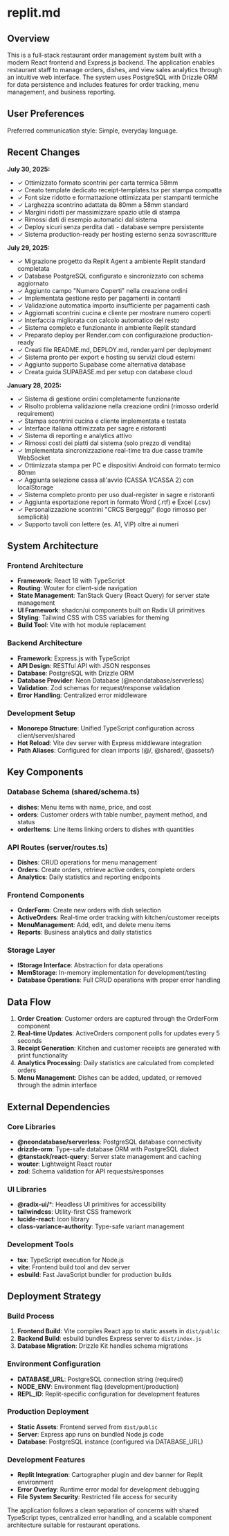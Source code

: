 # replit.md

## Overview

This is a full-stack restaurant order management system built with a modern React frontend and Express.js backend. The application enables restaurant staff to manage orders, dishes, and view sales analytics through an intuitive web interface. The system uses PostgreSQL with Drizzle ORM for data persistence and includes features for order tracking, menu management, and business reporting.

## User Preferences

Preferred communication style: Simple, everyday language.

## Recent Changes

**July 30, 2025:**
- ✓ Ottimizzato formato scontrini per carta termica 58mm
- ✓ Creato template dedicato receipt-templates.tsx per stampa compatta
- ✓ Font size ridotto e formattazione ottimizzata per stampanti termiche
- ✓ Larghezza scontrino adattata da 80mm a 58mm standard
- ✓ Margini ridotti per massimizzare spazio utile di stampa
- ✓ Rimossi dati di esempio automatici dal sistema
- ✓ Deploy sicuri senza perdita dati - database sempre persistente
- ✓ Sistema production-ready per hosting esterno senza sovrascritture

**July 29, 2025:**
- ✓ Migrazione progetto da Replit Agent a ambiente Replit standard completata
- ✓ Database PostgreSQL configurato e sincronizzato con schema aggiornato
- ✓ Aggiunto campo "Numero Coperti" nella creazione ordini
- ✓ Implementata gestione resto per pagamenti in contanti
- ✓ Validazione automatica importo insufficiente per pagamenti cash
- ✓ Aggiornati scontrini cucina e cliente per mostrare numero coperti
- ✓ Interfaccia migliorata con calcolo automatico del resto
- ✓ Sistema completo e funzionante in ambiente Replit standard
- ✓ Preparato deploy per Render.com con configurazione production-ready
- ✓ Creati file README.md, DEPLOY.md, render.yaml per deployment
- ✓ Sistema pronto per export e hosting su servizi cloud esterni
- ✓ Aggiunto supporto Supabase come alternativa database
- ✓ Creata guida SUPABASE.md per setup con database cloud

**January 28, 2025:**
- ✓ Sistema di gestione ordini completamente funzionante
- ✓ Risolto problema validazione nella creazione ordini (rimosso orderId requirement)
- ✓ Stampa scontrini cucina e cliente implementata e testata
- ✓ Interface italiana ottimizzata per sagre e ristoranti
- ✓ Sistema di reporting e analytics attivo
- ✓ Rimossi costi dei piatti dal sistema (solo prezzo di vendita)
- ✓ Implementata sincronizzazione real-time tra due casse tramite WebSocket
- ✓ Ottimizzata stampa per PC e dispositivi Android con formato termico 80mm
- ✓ Aggiunta selezione cassa all'avvio (CASSA 1/CASSA 2) con localStorage
- ✓ Sistema completo pronto per uso dual-register in sagre e ristoranti
- ✓ Aggiunta esportazione report in formato Word (.rtf) e Excel (.csv)
- ✓ Personalizzazione scontrini "CRCS Bergeggi" (logo rimosso per semplicità)
- ✓ Supporto tavoli con lettere (es. A1, VIP) oltre ai numeri

## System Architecture

### Frontend Architecture
- **Framework**: React 18 with TypeScript
- **Routing**: Wouter for client-side navigation
- **State Management**: TanStack Query (React Query) for server state management
- **UI Framework**: shadcn/ui components built on Radix UI primitives
- **Styling**: Tailwind CSS with CSS variables for theming
- **Build Tool**: Vite with hot module replacement

### Backend Architecture
- **Framework**: Express.js with TypeScript
- **API Design**: RESTful API with JSON responses
- **Database**: PostgreSQL with Drizzle ORM
- **Database Provider**: Neon Database (@neondatabase/serverless)
- **Validation**: Zod schemas for request/response validation
- **Error Handling**: Centralized error middleware

### Development Setup
- **Monorepo Structure**: Unified TypeScript configuration across client/server/shared
- **Hot Reload**: Vite dev server with Express middleware integration
- **Path Aliases**: Configured for clean imports (@/, @shared/, @assets/)

## Key Components

### Database Schema (shared/schema.ts)
- **dishes**: Menu items with name, price, and cost
- **orders**: Customer orders with table number, payment method, and status
- **orderItems**: Line items linking orders to dishes with quantities

### API Routes (server/routes.ts)
- **Dishes**: CRUD operations for menu management
- **Orders**: Create orders, retrieve active orders, complete orders
- **Analytics**: Daily statistics and reporting endpoints

### Frontend Components
- **OrderForm**: Create new orders with dish selection
- **ActiveOrders**: Real-time order tracking with kitchen/customer receipts
- **MenuManagement**: Add, edit, and delete menu items
- **Reports**: Business analytics and daily statistics

### Storage Layer
- **IStorage Interface**: Abstraction for data operations
- **MemStorage**: In-memory implementation for development/testing
- **Database Operations**: Full CRUD operations with proper error handling

## Data Flow

1. **Order Creation**: Customer orders are captured through the OrderForm component
2. **Real-time Updates**: ActiveOrders component polls for updates every 5 seconds
3. **Receipt Generation**: Kitchen and customer receipts are generated with print functionality
4. **Analytics Processing**: Daily statistics are calculated from completed orders
5. **Menu Management**: Dishes can be added, updated, or removed through the admin interface

## External Dependencies

### Core Libraries
- **@neondatabase/serverless**: PostgreSQL database connectivity
- **drizzle-orm**: Type-safe database ORM with PostgreSQL dialect
- **@tanstack/react-query**: Server state management and caching
- **wouter**: Lightweight React router
- **zod**: Schema validation for API requests/responses

### UI Libraries
- **@radix-ui/***: Headless UI primitives for accessibility
- **tailwindcss**: Utility-first CSS framework
- **lucide-react**: Icon library
- **class-variance-authority**: Type-safe variant management

### Development Tools
- **tsx**: TypeScript execution for Node.js
- **vite**: Frontend build tool and dev server
- **esbuild**: Fast JavaScript bundler for production builds

## Deployment Strategy

### Build Process
1. **Frontend Build**: Vite compiles React app to static assets in `dist/public`
2. **Backend Build**: esbuild bundles Express server to `dist/index.js`
3. **Database Migration**: Drizzle Kit handles schema migrations

### Environment Configuration
- **DATABASE_URL**: PostgreSQL connection string (required)
- **NODE_ENV**: Environment flag (development/production)
- **REPL_ID**: Replit-specific configuration for development features

### Production Deployment
- **Static Assets**: Frontend served from `dist/public`
- **Server**: Express app runs on bundled Node.js code
- **Database**: PostgreSQL instance (configured via DATABASE_URL)

### Development Features
- **Replit Integration**: Cartographer plugin and dev banner for Replit environment
- **Error Overlay**: Runtime error modal for development debugging
- **File System Security**: Restricted file access for security

The application follows a clean separation of concerns with shared TypeScript types, centralized error handling, and a scalable component architecture suitable for restaurant operations.